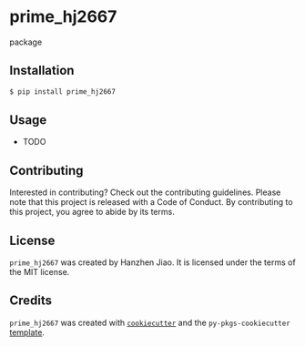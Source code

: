# prime_hj2667

package

## Installation

```bash
$ pip install prime_hj2667
```

## Usage

- TODO

## Contributing

Interested in contributing? Check out the contributing guidelines. Please note that this project is released with a Code of Conduct. By contributing to this project, you agree to abide by its terms.

## License

`prime_hj2667` was created by Hanzhen Jiao. It is licensed under the terms of the MIT license.

## Credits

`prime_hj2667` was created with [`cookiecutter`](https://cookiecutter.readthedocs.io/en/latest/) and the `py-pkgs-cookiecutter` [template](https://github.com/py-pkgs/py-pkgs-cookiecutter).
